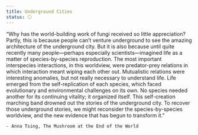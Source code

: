 ```yaml
---
title: Underground Cities
status: ⚪
---
```


“Why has the world-building work of fungi received so little appreciation? Partly, this is because people can’t venture underground to see the amazing architecture of the underground city. But it is also because until quite recently many people—perhaps especially scientists—imagined life as a matter of species-by-species reproduction. The most important interspecies interactions, in this worldview, were predator-prey relations in which interaction meant wiping each other out. Mutualistic relations were interesting anomalies, but not really necessary to understand life. Life emerged from the self-replication of each species, which faced evolutionary and environmental challenges on its own. No species needed another for its continuing vitality; it organized itself. This self-creation marching band drowned out the stories of the underground city. To recover those underground stories, we might reconsider the species-by-species worldview, and the new evidence that has begun to transform it." 

    - Anna Tsing, The Mushroom at the End of the World
